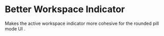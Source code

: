 
# Better Workspace Indicator

Makes the active workspace indicator more cohesive for the rounded pill mode UI .
